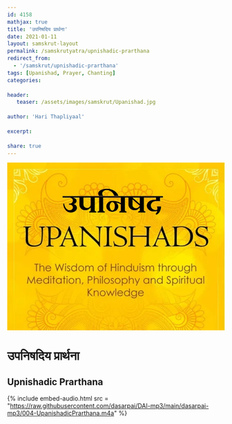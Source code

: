 ```yaml
---    
id: 4158    
mathjax: true    
title: 'उपनिषदिय प्रार्थना'    
date: 2021-01-11    
layout: samskrut-layout 
permalink: /samskrutyatra/upnishadic-prarthana
redirect_from: 
  - '/samskrut/upnishadic-prarthana'
tags: [Upanishad, Prayer, Chanting]    
categories:    
    
header:    
   teaser: /assets/images/samskrut/Upanishad.jpg    
    
author: 'Hari Thapliyaal'    
    
excerpt:    
    
share: true    
---    
```

    
![](/assets/images/samskrut/Upanishad.jpg)    
    
# उपनिषदिय प्रार्थना    
## Upnishadic Prarthana    
    
{% include embed-audio.html src = "https://raw.githubusercontent.com/dasarpai/DAI-mp3/main/dasarpai-mp3/004-UpanishadicPrarthana.m4a" %}     
    
